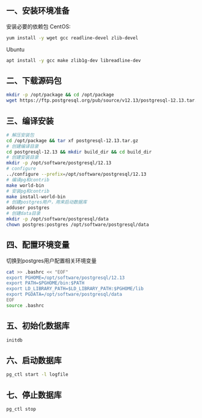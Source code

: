 ## 一、安装环境准备

安装必要的依赖包
CentOS:

```bash
yum install -y wget gcc readline-devel zlib-devel
```

Ubuntu

```bash
apt install -y gcc make zlib1g-dev libreadline-dev
```

## 二、下载源码包

```bash
mkdir -p /opt/package && cd /opt/package
wget https://ftp.postgresql.org/pub/source/v12.13/postgresql-12.13.tar.gz --no-check-certificate
```

## 三、编译安装

```bash
# 解压安装包
cd /opt/package && tar xf postgresql-12.13.tar.gz
# 创建编译目录
cd postgresql-12.13 && mkdir build_dir && cd build_dir
# 创建安装目录
mkdir -p /opt/software/postgresql/12.13
# configure
../configure --prefix=/opt/software/postgresql/12.13
# 编译pg和contrib
make world-bin
# 安装pg和contrib
make install-world-bin
# 创建postgres用户，用来启动数据库
adduser postgres
# 创建data目录
mkdir -p /opt/software/postgresql/data
chown postgres:postgres /opt/software/postgresql/data
```

## 四、配置环境变量

切换到postgres用户配置相关环境变量

```bash
cat >> .bashrc << "EOF"
export PGHOME=/opt/software/postgresql/12.13
export PATH=$PGHOME/bin:$PATH
export LD_LIBRARY_PATH=$LD_LIBRARY_PATH:$PGHOME/lib
export PGDATA=/opt/software/postgresql/data
EOF
source .bashrc
```

## 五、初始化数据库

```bash
initdb
```

## 六、启动数据库

```bash
pg_ctl start -l logfile
```

## 七、停止数据库

```bash
pg_ctl stop
```

